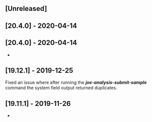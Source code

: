 ## [Unreleased]


## [20.4.0] - 2020-04-14


## [20.4.0] - 2020-04-14
-


## [19.12.1] - 2019-12-25
Fixed an issue where after running the ***joe-analysis-submit-sample*** command the system field output returned duplicates.

## [19.11.1] - 2019-11-26
-
